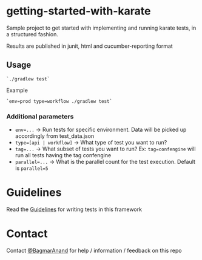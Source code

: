 # getting-started-with-karate
Sample project to get started with implementing and running karate tests, in a structured fashion.

Results are published in junit, html and cucumber-reporting format

## Usage

    `./gradlew test`

Example
    
    `env=prod type=workflow ./gradlew test`

### Additional parameters

* `env=...` -> Run tests for specific environment. Data will be picked up accordingly from test_data.json
* `type=[api | workflow]` -> What type of test you want to run?
* `tag=...` -> What subset of tests you want to run? Ex: `tag=confengine` will run all tests having the tag confengine
* `parallel=...` -> What is the parallel count for the test execution. Default is `parallel=5`

# Guidelines 
Read the [Guidelines](READMEGuideline.md) for writing tests in this framework

# Contact
Contact [@BagmarAnand](https://twitter.com/BagmarAnand) for help / information / feedback on this repo

